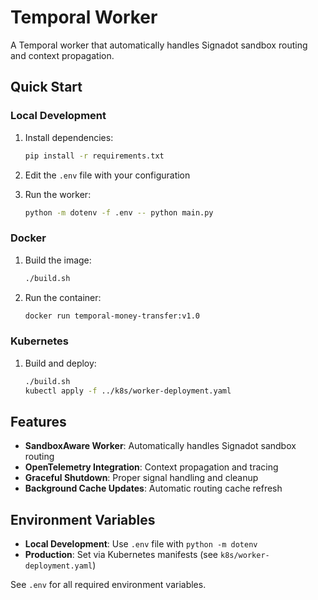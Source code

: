 # Temporal Worker

A Temporal worker that automatically handles Signadot sandbox routing and context propagation.

## Quick Start

### Local Development

1. Install dependencies:
   ```bash
   pip install -r requirements.txt
   ```

2. Edit the `.env` file with your configuration

3. Run the worker:
   ```bash
   python -m dotenv -f .env -- python main.py
   ```

### Docker

1. Build the image:
   ```bash
   ./build.sh
   ```

2. Run the container:
   ```bash
   docker run temporal-money-transfer:v1.0
   ```

### Kubernetes

1. Build and deploy:
   ```bash
   ./build.sh
   kubectl apply -f ../k8s/worker-deployment.yaml
   ```

## Features

- **SandboxAware Worker**: Automatically handles Signadot sandbox routing
- **OpenTelemetry Integration**: Context propagation and tracing
- **Graceful Shutdown**: Proper signal handling and cleanup
- **Background Cache Updates**: Automatic routing cache refresh

## Environment Variables

- **Local Development**: Use `.env` file with `python -m dotenv`
- **Production**: Set via Kubernetes manifests (see `k8s/worker-deployment.yaml`)

See `.env` for all required environment variables. 